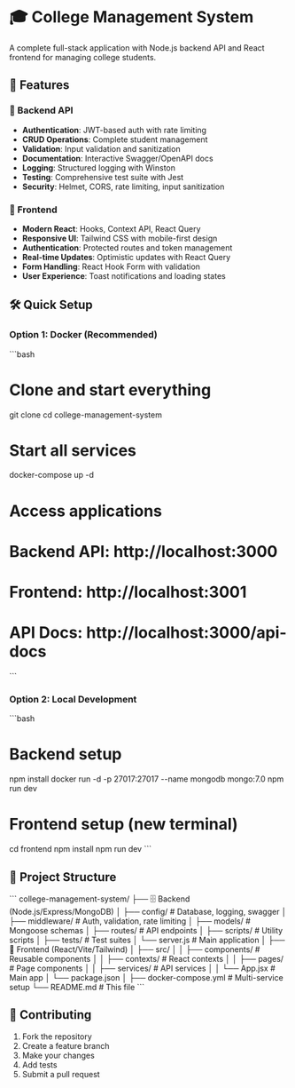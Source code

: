 # 🎓 College Management System

A complete full-stack application with Node.js backend API and React frontend for managing college students.

## 🚀 Features

### 🔐 Backend API
- **Authentication**: JWT-based auth with rate limiting
- **CRUD Operations**: Complete student management
- **Validation**: Input validation and sanitization
- **Documentation**: Interactive Swagger/OpenAPI docs
- **Logging**: Structured logging with Winston
- **Testing**: Comprehensive test suite with Jest
- **Security**: Helmet, CORS, rate limiting, input sanitization

### 🎨 Frontend
- **Modern React**: Hooks, Context API, React Query
- **Responsive UI**: Tailwind CSS with mobile-first design
- **Authentication**: Protected routes and token management
- **Real-time Updates**: Optimistic updates with React Query
- **Form Handling**: React Hook Form with validation
- **User Experience**: Toast notifications and loading states

## 🛠️ Quick Setup

### Option 1: Docker (Recommended)
\`\`\`bash
# Clone and start everything
git clone <your-repo>
cd college-management-system

# Start all services
docker-compose up -d

# Access applications
# Backend API: http://localhost:3000
# Frontend: http://localhost:3001
# API Docs: http://localhost:3000/api-docs
\`\`\`

### Option 2: Local Development
\`\`\`bash
# Backend setup
npm install
docker run -d -p 27017:27017 --name mongodb mongo:7.0
npm run dev

# Frontend setup (new terminal)
cd frontend
npm install
npm run dev
\`\`\`




<!-- ## 🔒 Developer Notes 
### Option 3: Full Development Setup
\`\`\`bash
# Install all dependencies
npm run setup

# Start both backend and frontend
npm run dev:full
\`\`\`

## 📖 API Documentation

Visit http://localhost:3000/api-docs for interactive API documentation.

### Authentication
\`\`\`bash
# Login
curl -X POST http://localhost:3000/api/auth/login \
  -H "Content-Type: application/json" \
  -d '{"username": "admin", "password": "admin123"}'
\`\`\`

### Student Management
\`\`\`bash
# Get all students
curl -X GET http://localhost:3000/api/students \
  -H "Authorization: Bearer <token>"

# Create student
curl -X POST http://localhost:3000/api/students \
  -H "Authorization: Bearer <token>" \
  -H "Content-Type: application/json" \
  -d '{"name": "John Doe", "email": "john@example.com", "course": "Computer Science"}'
\`\`\`

## 🧪 Testing

\`\`\`bash
# Run backend tests
npm test

# Run with coverage
npm run test:coverage

# Seed sample data
npm run seed
\`\`\`

## 🔧 Configuration

### Environment Variables
\`\`\`env
# Backend (.env)
PORT=3000
MONGODB_URI=mongodb://localhost:27017/college_management
JWT_SECRET=your-secret-key
ADMIN_USERNAME=admin
ADMIN_PASSWORD=admin123

# Frontend (.env)
VITE_API_URL=http://localhost:3000
\`\`\`

## 📱 Frontend Usage

1. **Login**: Use `admin` / `admin123`
2. **Dashboard**: View system stats and recent students
3. **Students**: Browse, search, and manage students
4. **Add/Edit**: Create or update student records

## 🐳 Docker Commands

\`\`\`bash
# Start services
docker-compose up -d

# View logs
docker-compose logs -f

# Stop services
docker-compose down

# Rebuild
docker-compose up -d --build
\`\`\`

## 🚀 Production Deployment

1. Update environment variables
2. Change default credentials
3. Configure HTTPS
4. Set up monitoring
5. Deploy with `docker-compose up -d`


## 📄 License

MIT License - see LICENSE file for details.

---

**Built with ❤️ using Node.js, Express, MongoDB, React, and Docker**


- -->


## 📁 Project Structure

\`\`\`
college-management-system/
├── 🗄️ Backend (Node.js/Express/MongoDB)
│   ├── config/          # Database, logging, swagger
│   ├── middleware/      # Auth, validation, rate limiting
│   ├── models/          # Mongoose schemas
│   ├── routes/          # API endpoints
│   ├── scripts/         # Utility scripts
│   ├── tests/           # Test suites
│   └── server.js        # Main application
│
├── 🎨 Frontend (React/Vite/Tailwind)
│   ├── src/
│   │   ├── components/  # Reusable components
│   │   ├── contexts/    # React contexts
│   │   ├── pages/       # Page components
│   │   ├── services/    # API services
│   │   └── App.jsx      # Main app
│   └── package.json
│
├── docker-compose.yml   # Multi-service setup
└── README.md           # This file
\`\`\`

## 🤝 Contributing

1. Fork the repository
2. Create a feature branch
3. Make your changes
4. Add tests
5. Submit a pull request


